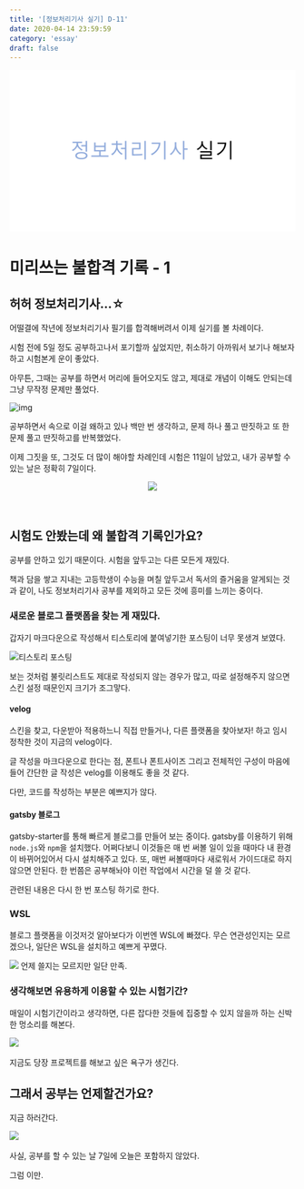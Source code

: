 ```yaml
---
title: '[정보처리기사 실기] D-11'
date: 2020-04-14 23:59:59
category: 'essay'
draft: false
---
```


![img](./images/Thumbnail.png)

# 미리쓰는 불합격 기록 - 1

## 허허 정보처리기사...☆

어떨결에 작년에 정보처리기사 필기를 합격해버려서 이제 실기를 볼 차례이다.

시험 전에 5일 정도 공부하고나서 포기할까 싶었지만, 취소하기 아까워서 보기나 해보자 하고 시험본게 운이 좋았다.

아무튼, 그때는 공부를 하면서 머리에 들어오지도 않고, 제대로 개념이 이해도 안되는데 그냥 무작정 문제만 풀었다.

![img](https://jjalbot.com/media/2016/10/B1MRP8TUC/20160901_57c79af15166c.jpg)

공부하면서 속으로 이걸 왜하고 있나 백만 번 생각하고, 문제 하나 풀고 딴짓하고 또 한 문제 풀고 딴짓하고를 반복했었다.

이제 그짓을 또, 그것도 더 많이 해야할 차례인데 시험은 11일이 남았고, 내가 공부할 수 있는 날은 정확히 7일이다.

<p align="center"><img src="https://app.jjalbang.today/jjv1Nd.jpg"></p><br>

## 시험도 안봤는데 왜 불합격 기록인가요?

공부를 안하고 있기 때문이다.
시험을 앞두고는 다른 모든게 재밌다.

책과 담을 쌓고 지내는 고등학생이 수능을 며칠 앞두고서 독서의 즐거움을 알게되는 것과 같이, 나도 정보처리기사 공부를 제외하고 모든 것에 흥미를 느끼는 중이다.

### 새로운 블로그 플랫폼을 찾는 게 재밌다.

갑자기 마크다운으로 작성해서 티스토리에 붙여넣기한 포스팅이 너무 못생겨 보였다.

![티스토리 포스팅](https://images.velog.io/images/mulgyeol/post/292da8bb-3a8a-4470-81b6-5f5820618402/image.png)

보는 것처럼 불릿리스트도 제대로 작성되지 않는 경우가 많고, 따로 설정해주지 않으면 스킨 설정 때문인지 크기가 조그맣다.

#### velog

스킨을 찾고, 다운받아 적용하느니 직접 만들거나, 다른 플랫폼을 찾아보자! 하고 임시 정착한 것이 지금의 velog이다.

글 작성을 마크다운으로 한다는 점, 폰트나 폰트사이즈 그리고 전체적인 구성이 마음에 들어 간단한 글 작성은 velog를 이용해도 좋을 것 같다.

다만, 코드를 작성하는 부분은 예쁘지가 않다.

#### gatsby 블로그

gatsby-starter를 통해 빠르게 블로그를 만들어 보는 중이다.
gatsby를 이용하기 위해 `node.js`와 `npm`을 설치했다.
어쩌다보니 이것들은 매 번 써볼 일이 있을 때마다 내 환경이 바뀌어있어서 다시 설치해주고 있다.
또, 매번 써볼때마다 새로워서 가이드대로 하지 않으면 안된다.
한 번쯤은 공부해놔야 이런 작업에서 시간을 덜 쓸 것 같다.

관련된 내용은 다시 한 번 포스팅 하기로 한다.

### WSL

블로그 플랫폼을 이것저것 알아보다가 이번엔 WSL에 빠졌다.
무슨 연관성인지는 모르겠으나, 일단은 WSL을 설치하고 예쁘게 꾸몄다.

![](https://images.velog.io/images/mulgyeol/post/7e1166f4-0ad5-442a-a1a6-3f54957a7d75/image.png)
언제 쓸지는 모르지만 일단 만족.

### 생각해보면 유용하게 이용할 수 있는 시험기간?

매일이 시험기간이라고 생각하면, 다른 잡다한 것들에 집중할 수 있지 않을까 하는 신박한 멍소리를 해본다.

![](https://images.velog.io/images/mulgyeol/post/eb5e275c-13fb-42b8-8952-ff0687d458d9/image.png)

지금도 당장 프로젝트를 해보고 싶은 욕구가 생긴다.

## 그래서 공부는 언제할건가요?

지금 하러간다.

![](https://images.velog.io/images/mulgyeol/post/1739d673-ec5d-4779-8a86-39b631ea3247/image.png)

사실, 공부를 할 수 있는 날 7일에 오늘은 포함하지 않았다.

그럼 이만.

